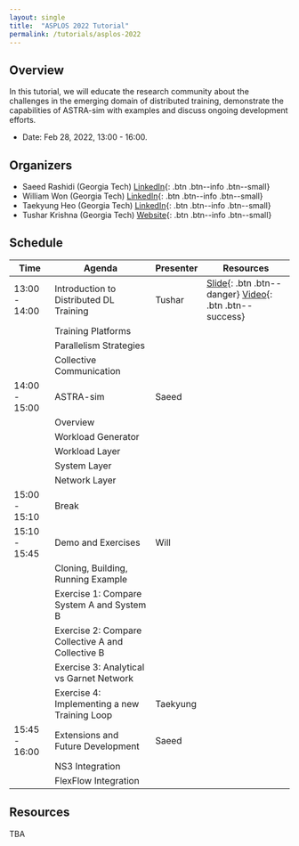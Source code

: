 ```yaml
---
layout: single
title:  "ASPLOS 2022 Tutorial"
permalink: /tutorials/asplos-2022
---
```


## Overview
In this tutorial, we will educate the research community about the challenges in the emerging domain of distributed training, demonstrate the capabilities of ASTRA-sim with examples and discuss ongoing development efforts.<br>
- Date: Feb 28, 2022, 13:00 - 16:00.

## Organizers
- Saeed Rashidi (Georgia Tech) [<i class="fab fa-linkedin"></i> LinkedIn](https://www.linkedin.com/in/saeed-rashidi-b3114b75){: .btn .btn--info .btn--small}
- William Won (Georgia Tech) [<i class="fab fa-linkedin"></i> LinkedIn](https://www.linkedin.com/in/willjwon){: .btn .btn--info .btn--small}
- Taekyung Heo (Georgia Tech) [<i class="fab fa-linkedin"></i> LinkedIn](https://www.linkedin.com/in/taekyungheo){: .btn .btn--info .btn--small}
- Tushar Krishna (Georgia Tech) [<i class="fas fa-address-card"></i> Website](https://tusharkrishna.ece.gatech.edu){: .btn .btn--info .btn--small}

## Schedule

| Time          | Agenda                                            | Presenter | Resources |
|---------------|---------------------------------------------------|-----------|-----------|
| 13:00 - 14:00 | Introduction to Distributed DL Training           | Tushar    | [Slide](/){: .btn .btn--danger} [Video](/){: .btn .btn--success} |
|               | Training Platforms                                |           |           |
|               | Parallelism Strategies                            |           |           |
|               | Collective Communication                          |           |           |
| 14:00 - 15:00 | ASTRA-sim                                         | Saeed     |           |
|               | Overview                                          |           |           |
|               | Workload Generator                                |           |           |
|               | Workload Layer                                    |           |           |
|               | System Layer                                      |           |           |
|               | Network Layer                                     |           |           |
| 15:00 - 15:10 | Break                                             |           |           |
| 15:10 - 15:45 | Demo and Exercises                                | Will      |           |
|               | Cloning, Building, Running Example                |           |           |
|               | Exercise 1: Compare System A and System B         |           |           |
|               | Exercise 2: Compare Collective A and Collective B |           |           |
|               | Exercise 3: Analytical vs Garnet Network          |           |           |
|               | Exercise 4: Implementing a new Training Loop      | Taekyung  |           |
| 15:45 - 16:00 | Extensions and Future Development                 | Saeed     |           |
|               | NS3 Integration                                   |           |           |
|               | FlexFlow Integration                              |           |           |

## Resources
TBA
